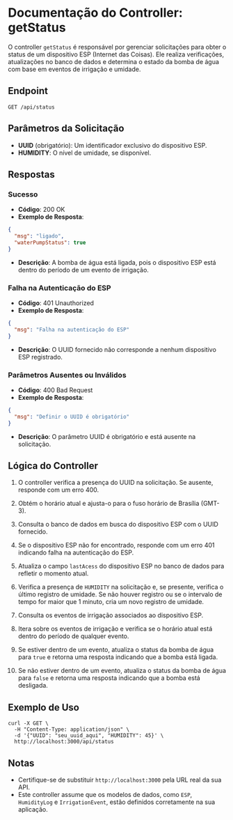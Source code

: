 
# Documentação do Controller: getStatus

O controller `getStatus` é responsável por gerenciar solicitações para obter o status de um dispositivo ESP (Internet das Coisas). Ele realiza verificações, atualizações no banco de dados e determina o estado da bomba de água com base em eventos de irrigação e umidade.

## Endpoint

```
GET /api/status
```

## Parâmetros da Solicitação

- **UUID** (obrigatório): Um identificador exclusivo do dispositivo ESP.
- **HUMIDITY**: O nível de umidade, se disponível.

## Respostas

### Sucesso

- **Código**: 200 OK
- **Exemplo de Resposta**:

```json
{
  "msg": "ligado",
  "waterPumpStatus": true
}
```

- **Descrição**: A bomba de água está ligada, pois o dispositivo ESP está dentro do período de um evento de irrigação.

### Falha na Autenticação do ESP

- **Código**: 401 Unauthorized
- **Exemplo de Resposta**:

```json
{
  "msg": "Falha na autenticação do ESP"
}
```

- **Descrição**: O UUID fornecido não corresponde a nenhum dispositivo ESP registrado.

### Parâmetros Ausentes ou Inválidos

- **Código**: 400 Bad Request
- **Exemplo de Resposta**:

```json
{
  "msg": "Definir o UUID é obrigatório"
}
```

- **Descrição**: O parâmetro UUID é obrigatório e está ausente na solicitação.

## Lógica do Controller

1. O controller verifica a presença do UUID na solicitação. Se ausente, responde com um erro 400.

2. Obtém o horário atual e ajusta-o para o fuso horário de Brasília (GMT-3).

3. Consulta o banco de dados em busca do dispositivo ESP com o UUID fornecido.

4. Se o dispositivo ESP não for encontrado, responde com um erro 401 indicando falha na autenticação do ESP.

5. Atualiza o campo `lastAcess` do dispositivo ESP no banco de dados para refletir o momento atual.

6. Verifica a presença de `HUMIDITY` na solicitação e, se presente, verifica o último registro de umidade. Se não houver registro ou se o intervalo de tempo for maior que 1 minuto, cria um novo registro de umidade.

7. Consulta os eventos de irrigação associados ao dispositivo ESP.

8. Itera sobre os eventos de irrigação e verifica se o horário atual está dentro do período de qualquer evento.

9. Se estiver dentro de um evento, atualiza o status da bomba de água para `true` e retorna uma resposta indicando que a bomba está ligada.

10. Se não estiver dentro de um evento, atualiza o status da bomba de água para `false` e retorna uma resposta indicando que a bomba está desligada.

## Exemplo de Uso

```shell
curl -X GET \
  -H "Content-Type: application/json" \
  -d '{"UUID": "seu_uuid_aqui", "HUMIDITY": 45}' \
  http://localhost:3000/api/status
```

## Notas

- Certifique-se de substituir `http://localhost:3000` pela URL real da sua API.
- Este controller assume que os modelos de dados, como `ESP`, `HumidityLog` e `IrrigationEvent`, estão definidos corretamente na sua aplicação.

